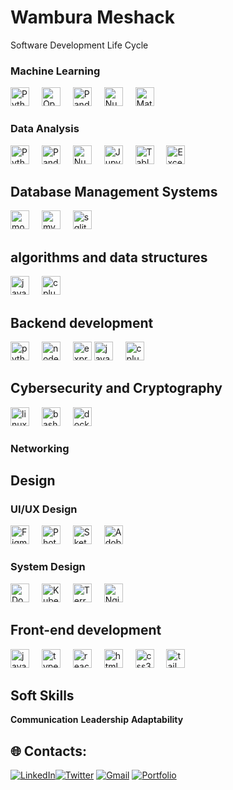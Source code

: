 # Wambura Meshack 
                                   
Software Development Life Cycle

### Machine Learning
<div align = 'left'>
<img src="https://cdn.jsdelivr.net/gh/devicons/devicon/icons/python/python-original.svg" height="30" alt="Python logo"  />
<img width="12" />
<img src="https://cdn.jsdelivr.net/gh/devicons/devicon/icons/opencv/opencv-original.svg" height="30" alt="OpenCV logo"  />
<img width="12" />
<img src="https://cdn.jsdelivr.net/gh/devicons/devicon/icons/pandas/pandas-original.svg" height="30" alt="Pandas logo"  />
<img width="12" />
<img src="https://cdn.jsdelivr.net/gh/devicons/devicon/icons/numpy/numpy-original.svg" height="30" alt="NumPy logo"  />
<img width="12" />
<img src="https://cdn.jsdelivr.net/gh/devicons/devicon/icons/matplotlib/matplotlib-original.svg" height="30" alt="Matplotlib logo"  />
</div>
 
### Data Analysis
<div align = 'left'>
<img src="https://cdn.jsdelivr.net/gh/devicons/devicon/icons/python/python-original.svg" height="30" alt="Python logo"  />
<img width="12" />
<img src="https://cdn.jsdelivr.net/gh/devicons/devicon/icons/pandas/pandas-original.svg" height="30" alt="Pandas logo"  />
<img width="12" />
<img src="https://cdn.jsdelivr.net/gh/devicons/devicon/icons/numpy/numpy-original.svg" height="30" alt="NumPy logo"  />
<img width="12" />
<img src="https://cdn.jsdelivr.net/gh/devicons/devicon/icons/jupyter/jupyter-original.svg" height="30" alt="Jupyter logo"  />
<img width="12" />
<img src="https://img.icons8.com/color/48/000000/tableau-software.png" height="30" alt="Tableau logo"  />
<img width="12" />
<img src="https://img.icons8.com/color/48/000000/microsoft-excel-2019--v1.png" height="30" alt="Excel logo"  />
</div>

## Database Management Systems
  <div align = 'left'>
  <img src="https://cdn.jsdelivr.net/gh/devicons/devicon/icons/mongodb/mongodb-original.svg" height="30" alt="mongodb logo"  />
  <img width="12" />
  <img src="https://cdn.jsdelivr.net/gh/devicons/devicon/icons/mysql/mysql-original.svg" height="30" alt="mysql logo"  />
  <img width="12" />
  <img src="https://cdn.jsdelivr.net/gh/devicons/devicon/icons/sqlite/sqlite-original.svg" height="30" alt="sqlite logo"  />
  <img width="12" />
  </div>

## algorithms and data structures 
<div align = 'left'>
<img src="https://cdn.jsdelivr.net/gh/devicons/devicon/icons/java/java-original.svg" height="30" alt="java logo"  />
<img width="12" />
<img src="https://cdn.jsdelivr.net/gh/devicons/devicon/icons/cplusplus/cplusplus-original.svg" height="30" alt="cplusplus logo"  />
</div>

## Backend development
  <div align = 'left'>
  <img src="https://cdn.jsdelivr.net/gh/devicons/devicon/icons/python/python-original.svg" height="30" alt="python logo"  />
  <img width="12" />
  <img src="https://cdn.jsdelivr.net/gh/devicons/devicon/icons/nodejs/nodejs-original.svg" height="30" alt="nodejs logo"  />
  <img width="12" />
  <img src="https://cdn.jsdelivr.net/gh/devicons/devicon/icons/express/express-original.svg" height="30" alt="express logo"  />
  <img src="https://cdn.jsdelivr.net/gh/devicons/devicon/icons/java/java-original.svg" height="30" alt="java logo"  />
  <img width="12" />
  <img src="https://cdn.jsdelivr.net/gh/devicons/devicon/icons/cplusplus/cplusplus-original.svg" height="30" alt="cplusplus logo"  />
  </div>

## Cybersecurity and Cryptography 

<div align = 'left'>
<img src="https://cdn.jsdelivr.net/gh/devicons/devicon/icons/linux/linux-original.svg" height="30" alt="linux logo"  />
<img width="12" />
<img src="https://cdn.jsdelivr.net/gh/devicons/devicon/icons/bash/bash-original.svg" height="30" alt="bash logo"  />
<img width="12" />
<img src="https://cdn.jsdelivr.net/gh/devicons/devicon/icons/docker/docker-original.svg" height="30" alt="docker logo"  />
<img width="12" />
</div>

### Networking 

## Design 
### UI/UX Design
<div align = 'left'>
<img src="https://cdn.jsdelivr.net/gh/devicons/devicon/icons/figma/figma-original.svg" height="30" alt="Figma logo"  />
<img width="12" />
<img src="https://cdn.jsdelivr.net/gh/devicons/devicon/icons/photoshop/photoshop-line.svg" height="30" alt="Photoshop logo"  />
<img width="12" />
<img src="https://cdn.jsdelivr.net/gh/devicons/devicon/icons/sketch/sketch-original.svg" height="30" alt="Sketch logo"  />
<img width="12" />
<img src="https://cdn.jsdelivr.net/gh/devicons/devicon/icons/xd/xd-plain.svg" height="30" alt="Adobe XD logo"  />
</div>

### System Design
<div align = 'left'>
<img src="https://cdn.jsdelivr.net/gh/devicons/devicon/icons/docker/docker-original.svg" height="30" alt="Docker logo"  />
<img width="12" />
<img src="https://cdn.jsdelivr.net/gh/devicons/devicon/icons/kubernetes/kubernetes-plain.svg" height="30" alt="Kubernetes logo"  />
<img width="12" />
<img src="https://cdn.jsdelivr.net/gh/devicons/devicon/icons/terraform/terraform-original.svg" height="30" alt="Terraform logo"  />
<img width="12" />
<img src="https://cdn.jsdelivr.net/gh/devicons/devicon/icons/nginx/nginx-original.svg" height="30" alt="Nginx logo"  />
</div>

## Front-end development
  
  <div align = 'left'>
  <img src="https://cdn.jsdelivr.net/gh/devicons/devicon/icons/javascript/javascript-original.svg" height="30" alt="javascript logo"  />
  <img width="12" /> 
  <img src="https://cdn.jsdelivr.net/gh/devicons/devicon/icons/typescript/typescript-original.svg" height="30" alt="typescript logo"  /> 
  <img width="12" />
  <img src="https://cdn.jsdelivr.net/gh/devicons/devicon/icons/react/react-original.svg" height="30" alt="react logo"  /> 
  <img width="12" />
  <img src="https://cdn.jsdelivr.net/gh/devicons/devicon/icons/html5/html5-original.svg" height="30" alt="html5 logo"  />
  <img width="12" />
  <img src="https://cdn.jsdelivr.net/gh/devicons/devicon/icons/css3/css3-original.svg" height="30" alt="css3 logo"  />
  <img width="12" />
  <img src="https://cdn.jsdelivr.net/gh/devicons/devicon/icons/tailwindcss/tailwindcss-original-wordmark.svg" height="30" alt="tailwindcss logo"  />
  <img width="12" />
  </div>

## Soft Skills 
**Communication** 
**Leadership** 
**Adaptability**
  
## 🌐 Contacts:


[![LinkedIn](https://img.shields.io/badge/LinkedIn-%230077B5.svg?logo=linkedin&logoColor=white)](https://linkedin.com/in/meshack-wambura-921a73237)[![Twitter](https://img.shields.io/badge/Twitter-%231DA1F2.svg?logo=Twitter&logoColor=white)](https://twitter.com/wambura_sir) 
[![Gmail](https://img.shields.io/badge/-Gmail-D14836?style=flat-square&logo=gmail&logoColor=white)](mailto:22wambura@gmail.com)
[![Portfolio](https://img.shields.io/badge/-Portfolio-1E272E?style=flat-square)](https://[github.com/Wambura001])

<!---
Wambura 
--->
